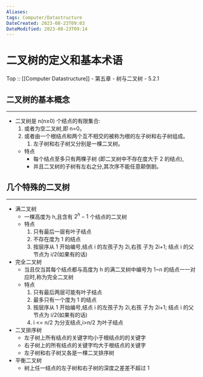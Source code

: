 ```yaml
---
Aliases: 
tags: Computer/Datastructure 
DateCreated: 2023-08-23T09:03
DateModified: 2023-08-23T09:14
---
```

# 二叉树的定义和基本术语

Top :: [[Computer Datastructure]] - 第五章 - 树与二叉树 - 5.2.1

## 二叉树的基本概念
---
- 二叉树是 n(n≥0) 个结点的有限集合:
	1. 或者为空二叉树,即 n=0。
	2. 或者由一个根结点和两个互不相交的被称为根的左子树和右子树组成。
		1. 左子树和右子树又分别是一棵二叉树。
	- 特点
		- 每个结点至多只有两棵子树 (即二叉树中不存在度大于 2 的结点),
		- 并且二叉树的子树有左右之分,其次序不能任意颠倒剧。

## 几个特殊的二叉树
---
- 满二叉树
	- 一棵高度为 h,且含有 $2^{h}-1$ 个结点的二叉树
	- 特点
		1. 只有最后一层有叶子结点
		2. 不存在度为 1 的结点
		3. 按层序从 1 开始编号,结点 i 的左孩子为 2i,右孩 子为 2i+1; 结点 i 的父节点为 i/2(如果有的话)
- 完全二叉树
	- 当且仅当其每个结点都与高度为 h 的满二叉树中编号为 1~n 的结点一一对应时,称为完全二叉树
	- 特点
		1. 只有最后两层可能有叶子结点
		2. 最多只有一个度为 1 的结点
		3. 按层序从 1 开始编号,结点 i 的左孩子为 2i,右孩 子为 2i+1; 结点 i 的父节点为 i/2(如果有的话)
		4. i <= n/2 为分支结点,i>n/2 为叶子结点
- 二叉排序树
	- 左子树上所有结点的关键字均小于根结点的的关键字
	- 右子树上的所有结点的关键字均大于根结点的关键字
	- 左子树和右子树又各是一棵二叉排序树
- 平衡二叉树
	- 树上任一结点的左子树和右子树的深度之差差不超过 1
